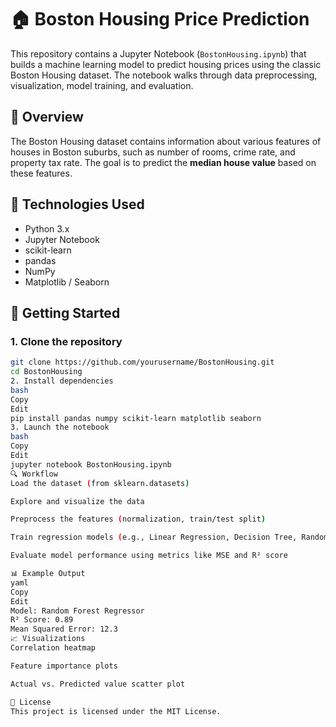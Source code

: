 # 🏠 Boston Housing Price Prediction

This repository contains a Jupyter Notebook (`BostonHousing.ipynb`) that builds a machine learning model to predict housing prices using the classic Boston Housing dataset. The notebook walks through data preprocessing, visualization, model training, and evaluation.

## 📘 Overview

The Boston Housing dataset contains information about various features of houses in Boston suburbs, such as number of rooms, crime rate, and property tax rate. The goal is to predict the **median house value** based on these features.

## 🧰 Technologies Used

- Python 3.x
- Jupyter Notebook
- scikit-learn
- pandas
- NumPy
- Matplotlib / Seaborn

## 🚀 Getting Started

### 1. Clone the repository

```bash
git clone https://github.com/yourusername/BostonHousing.git
cd BostonHousing
2. Install dependencies
bash
Copy
Edit
pip install pandas numpy scikit-learn matplotlib seaborn
3. Launch the notebook
bash
Copy
Edit
jupyter notebook BostonHousing.ipynb
🔍 Workflow
Load the dataset (from sklearn.datasets)

Explore and visualize the data

Preprocess the features (normalization, train/test split)

Train regression models (e.g., Linear Regression, Decision Tree, Random Forest)

Evaluate model performance using metrics like MSE and R² score

📊 Example Output
yaml
Copy
Edit
Model: Random Forest Regressor
R² Score: 0.89
Mean Squared Error: 12.3
📈 Visualizations
Correlation heatmap

Feature importance plots

Actual vs. Predicted value scatter plot

📄 License
This project is licensed under the MIT License.
